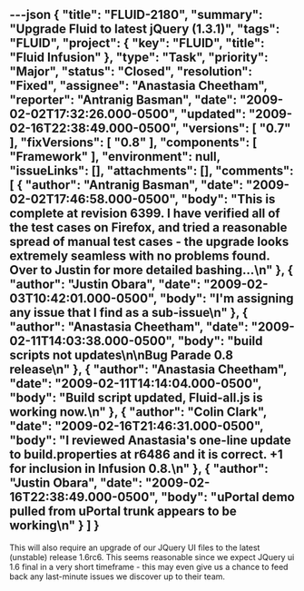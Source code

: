 ---json
{
  "title": "FLUID-2180",
  "summary": "Upgrade Fluid to latest jQuery (1.3.1)",
  "tags": "FLUID",
  "project": {
    "key": "FLUID",
    "title": "Fluid Infusion"
  },
  "type": "Task",
  "priority": "Major",
  "status": "Closed",
  "resolution": "Fixed",
  "assignee": "Anastasia Cheetham",
  "reporter": "Antranig Basman",
  "date": "2009-02-02T17:32:26.000-0500",
  "updated": "2009-02-16T22:38:49.000-0500",
  "versions": [
    "0.7"
  ],
  "fixVersions": [
    "0.8"
  ],
  "components": [
    "Framework"
  ],
  "environment": null,
  "issueLinks": [],
  "attachments": [],
  "comments": [
    {
      "author": "Antranig Basman",
      "date": "2009-02-02T17:46:58.000-0500",
      "body": "This is complete at revision 6399. I have verified all of the test cases on Firefox, and tried a reasonable spread of manual test cases - the upgrade looks extremely seamless with no problems found. Over to Justin for more detailed bashing...\n"
    },
    {
      "author": "Justin Obara",
      "date": "2009-02-03T10:42:01.000-0500",
      "body": "I'm assigning any issue that I find as a sub-issue\n"
    },
    {
      "author": "Anastasia Cheetham",
      "date": "2009-02-11T14:03:38.000-0500",
      "body": "build scripts not updates\n\nBug Parade 0.8 release\n"
    },
    {
      "author": "Anastasia Cheetham",
      "date": "2009-02-11T14:14:04.000-0500",
      "body": "Build script updated, Fluid-all.js is working now.\n"
    },
    {
      "author": "Colin Clark",
      "date": "2009-02-16T21:46:31.000-0500",
      "body": "I reviewed Anastasia's one-line update to build.properties at r6486 and it is correct. +1 for inclusion in Infusion 0.8.\n"
    },
    {
      "author": "Justin Obara",
      "date": "2009-02-16T22:38:49.000-0500",
      "body": "uPortal demo pulled from uPortal trunk appears to be working\n"
    }
  ]
}
---
This will also require an upgrade of our JQuery UI files to the latest (unstable) release 1.6rc6. This seems reasonable since we expect JQuery ui 1.6 final in a very short timeframe - this may even give us a chance to feed back any last-minute issues we discover up to their team.&#x20;

        
